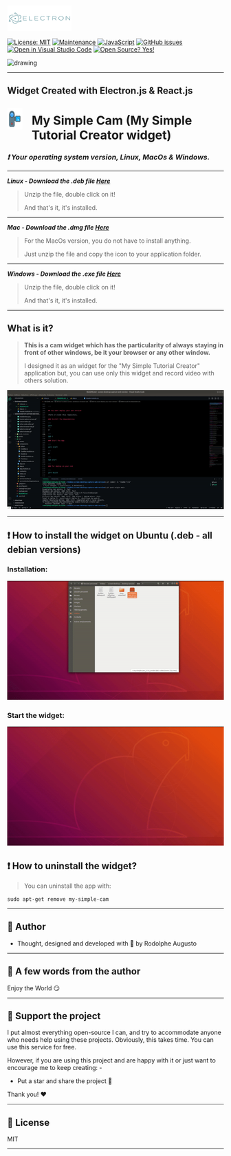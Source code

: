  <img  style =" margin-top: -12px; margin-right: 22px " src="demo/electronjs.svg" alt="drawing" height="60" width="150"/>

[![License: MIT](https://img.shields.io/badge/License-MIT-blue.svg)](https://github.com/rodolphe37/my-simple-cam-dektop-app/blob/main/LICENSE)
[![Maintenance](https://img.shields.io/badge/Maintained%3F-yes-green.svg)](https://github.com/rodolphe37/my-simple-cam-dektop-app/graphs/commit-activity)
[![JavaScript](https://img.shields.io/badge/--F7DF1E?logo=javascript&logoColor=000)](https://www.javascript.com/)
[![GitHub issues](https://badgen.net/github/issues/rodolphe37/my-simple-cam-dektop-app/)](https://github.com/rodolphe37/my-simple-cam-dektop-app/issues)
[![Open in Visual Studio Code](https://open.vscode.dev/badges/open-in-vscode.svg)](https://open.vscode.dev/rodolphe37/my-simple-cam-dektop-app)
[![Open Source? Yes!](https://badgen.net/badge/Open%20Source%20%3F/Yes%21/blue?icon=github)](https://github.com/Naereen/badges/)

<img   src="https://badges.aleen42.com/src/react.svg" alt="drawing" height="20" width="65"/>

---

## Widget Created with Electron.js & React.js


#  <img  style =" float: left; margin-top: -12px; margin-right: 22px " src="demo/camcorder.svg" alt="drawing" height="50" width="35"/>My Simple Cam (My Simple Tutorial Creator widget)

### ***:heavy_exclamation_mark: Your operating system version, Linux, MacOs & Windows.***

---

***Linux - Download the .deb file [Here](https://github.com/rodolphe37/my-simple-cam-dektop-app-dektop-app/blob/main/widget-versions/linux/my-simple-cam-dektop-app_0.1.0_amd64.deb?raw=true)***

>Unzip the file, double click on it!
>
>And that's it, it's installed.

---

***Mac - Download the .dmg file [Here](https://drive.google.com/file/d/1Uq5U5pRACU2W1XQzrr7gK_PUwRV1a5vv/view?usp=sharing)***

>For the MacOs version, you do not have to install anything.
>
>Just unzip the file and copy the icon to your application folder.

---

***Windows - Download the .exe file [Here](https://drive.google.com/file/d/1SbZFpwP_kkvw8yMCjM4Nfy1zoXWQR2Ch/view?usp=sharing)***

>Unzip the file, double click on it!
>
>And that's it, it's installed.
---

## What is it?
>**This is a cam widget which has the particularity of always staying in front of other windows, be it your browser or any other window.**
>
>I designed it as an widget for the "My Simple Tutorial Creator" application but, you can use only this widget and record video with others solution.

![alt text](demo/demo.gif "My Simple Cam")

---

## :heavy_exclamation_mark: How to install the widget on Ubuntu (.deb - all debian versions)

### Installation:

![alt text](demo/install.gif "My Simple Cam")

### Start the widget:

![alt text](demo/start.gif "My Simple Cam")



## :heavy_exclamation_mark:  How to uninstall the widget?

> You can uninstall the app with:

```
sudo apt-get remove my-simple-cam

```

---


## :bust_in_silhouette: Author

- Thought, designed and developed with :purple_heart: by Rodolphe Augusto

---

## :large_blue_diamond: A few words from the author

Enjoy the World :smirk:

---

## :sparkling_heart: Support the project

I put almost everything open-source I can, and try to accommodate anyone who needs help using these projects. Obviously,
this takes time. You can use this service for free.

However, if you are using this project and are happy with it or just want to encourage me to keep creating: -

- Put a star and share the project :rocket:

Thank you! :heart:

---

## :scroll: License

MIT

---

